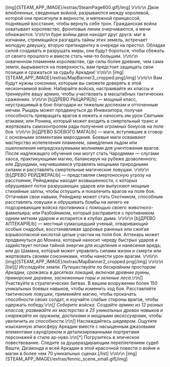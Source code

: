 [img]{STEAM_APP_IMAGE}/extras/SteamPage600.gif[/img]
\r\n\r\n
Двое влюбленных, сведенные войной, разрываются между королевой, которой они присягнули в верности, и мятежной принцессой, поднявшей восстание, чтобы вернуть себе трон. Гражданская война охватывает королевство, фронтовые линии очерчиваются, а мечи обнажаются.
\r\n\r\n
буре войны двое находят друг друга: маг в изгнании, стремящийся разгадать тайны этих земель, встречает молодую девушку, вторую претендентку в очереди на престол. Обладая силой создавать и разрушать миры, они будут бороться, чтобы сбежать от своего прошлого и вместе стать чем-то большим.
\r\n\r\n
охваченном пламенем королевстве, где силы более древние, чем сама земля, вырываются на поверхность, вам предстоит защищать свои позиции и сражаться за судьбу Аркадии!
\r\n\r\n
[img]{STEAM_APP_IMAGE}/extras/MapBanner3_cropped.png[/img]
\r\n\r\n
Вам будут нужны союзники, которым вы сможете доверять в этой нескончаемой войне. Набирайте войска, настраивайте их классы и тренируйте вашу армию, чтобы участвовать в масштабных тактических сражениях.
\r\n\r\n
[b]ДРЕВО РЫЦАРЯ[/b] — мощный класс, неустрашимый в бою благодаря их тяжелым доспехам и отточенным мечам. Рыцарь может продвинуться до Инквизитора, получая способность превращать врагов в нежить и наносить им урон Святыми атаками; или Ронина, который может входить в смертельный транс и жертвовать самоконтролем ради получения огромных бонусов на поле боя.
\r\n\r\n
[b]ДРЕВО БОЕВОГО МАГА[/b] — маги, вступившие в сговор с основными элементами мироздания. Боевые маги осваивают мастерство испепеления пламенем, замедления льдом или ошеломления непредсказуемыми молниями для уничтожения врагов. После надлежащего обучения они могут стать Чародеями — слугами хаоса, практикующими магию, балансируя на рубеже дозволенного; или Друидами, научившимися управлять мощными природными силами и расставлять смертельные магические ловушки.
\r\n\r\n
[b]ДРЕВО РЕЙДЖЕРА[/b] — представляя смертоносную угрозу на расстоянии, Рейнджеры находят возвышенности, с которых обрушивают поток разрушающих ударов или выпускают мощные стихийные залпы, чтобы оглушить и покалечить врагов на поле боя. Оттачивая свои навыки, Рейнджер может стать Охотником, способным расставлять ловушки и обрушивать бомбы на ничего не подозревающие войска противника с помощью своего животного-фамильяра; или Разбойником, который расправится с противником одним метким ударом и испарится в клубах дыма.
\r\n\r\n
[b]ДРЕВО АПТЕКАРЯ[/b] — местный сумасшедший ученый, отваривающий особые снадобья, восстанавливая здоровье раненых или сжигая взрывоопасной кислотой целые участки на поля боя. Аптекарь может продвинуться до Монаха, который наносит череду быстрых ударов и задействует потоки тайной энергии для исцеления и нанесения вреда; или до Шамана, который может управлять силами жизни и смерти или жертвовать своими союзниками, чтобы нанести урон врагам.
\r\n\r\n
[img]{STEAM_APP_IMAGE}/extras/MapBanner2_cropped.png[/img]
\r\n\r\n
[list][*] Исследуйте земли. Путешествуйте по бескрайним просторам Аркадии, сражаясь в десятках локаций, включая древние руины, приморские деревни, заснеженные горы и зеленые леса.\r\n[*] Участвуйте в стратегических битвах. В вашем вооружении более 150 уникальных боевых навыков, чтобы изменить ход боя. Расставляйте тактические ловушки, применяйте магию, чтобы прокачать способности своих солдат, и изучайте слабые стороны врагов, чтобы одержать победу.\r\n[*] Соберите войска. Создайте армию из 12 разных классов; развивайте их мастерство в 25 уникальных древах навыков и снаряжайте их оружием, доспехами и мощными аксессуарами, чтобы увеличить их способности.\r\n[*] Наслаждайтесь шедевром. Ощутите изысканную атмосферу Аркадии вместе с насыщенным джазовыми элементами саундтреком и детализированными портретами персонажей в стиле ар-нуво.\r\n[*] Погрузитесь в эпическое повествование. Следите за душераздирающим переплетением судеб Вашти, Дезмонда и всей Аркадии в этой красочной повести о войне и магии в более чем 70 уникальных сценах.[/list]
\r\n\r\n
[img]{STEAM_APP_IMAGE}/extras/fennic_scene_small.gif[/img]
